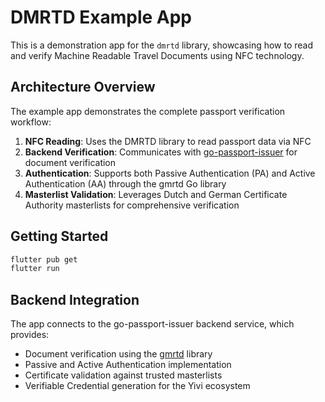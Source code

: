 # DMRTD Example App
This is a demonstration app for the `dmrtd` library, showcasing how to read and verify Machine Readable Travel Documents using NFC technology.

## Architecture Overview
The example app demonstrates the complete passport verification workflow:
1. **NFC Reading**: Uses the DMRTD library to read passport data via NFC
2. **Backend Verification**: Communicates with [go-passport-issuer](https://github.com/privacybydesign/go-passport-issuer) for document verification
3. **Authentication**: Supports both Passive Authentication (PA) and Active Authentication (AA) through the gmrtd Go library
4. **Masterlist Validation**: Leverages Dutch and German Certificate Authority masterlists for comprehensive verification

## Getting Started
```bash
flutter pub get
flutter run
```

## Backend Integration
The app connects to the go-passport-issuer backend service, which provides:
- Document verification using the [gmrtd](https://github.com/gmrtd/gmrtd) library
- Passive and Active Authentication implementation
- Certificate validation against trusted masterlists
- Verifiable Credential generation for the Yivi ecosystem